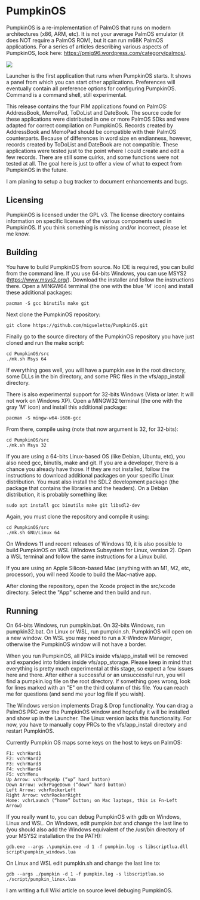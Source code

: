 # PumpkinOS
PumpkinOS is a re-implementation of PalmOS that runs on modern architectures (x86, ARM, etc).
It is not your average PalmOS emulator (it does NOT require a PalmOS ROM), but it can run m68K PalmOS applications.
For a series of articles describing various aspects of PumpkinOS, look here: https://pmig96.wordpress.com/category/palmos/.

![](/screenshots/pumpkin.png)

Launcher is the first application that runs when PumpkinOS starts. It shows a panel from which you can start other applications.
Preferences will eventually contain all preference options for configuring PumpkinOS.
Command is a command shell, still experimental.

This release contains the four PIM applications found on PalmOS: AddressBook, MemoPad, ToDoList and DateBook. The source code for these applications
were distributed in one or more PalmOS SDks and were adapted for correct compilation on PumpkinOS.
Records created by AddressBook and MemoPad should be compatible with their PalmOS counterparts. Because of differences in
word size en endianness, however, records created by ToDoList and DateBook are not compatible.
These applications were tested just to the point where I could create and edit a few records. There are still some quirks, and some functions were not tested at all.
The goal here is just to offer a view of what to expect from PumpkinOS in the future.

I am planing to setup a bug tracker to document enhancements and bugs.

## Licensing
PumpkinOS is licensed under the GPL v3.
The license directory contains information on specific licenses of the various components used in PumpkinOS.
If you think something is missing and/or incorrect, please let me know.

## Building
You have to build PumpkinOS from source. No IDE is required, you can build from the command line.
If you use 64-bits Windows, you can use MSYS2 (https://www.msys2.org/). Download the installer and follow the instructions there.
Open a MINGW64 terminal (the one with the blue 'M' icon) and install these additional packages:

    pacman -S gcc binutils make git

Next clone the PumpkinOS repository:

    git clone https://github.com/migueletto/PumpkinOS.git

Finally go to the source directory of the PumpkinOS repository you have just cloned and run the make script:

    cd PumpkinOS/src
    ./mk.sh Msys 64

If everything goes well, you will have a pumpkin.exe in the root directory, some DLLs in the bin directory, and some PRC files in the vfs/app_install directory.

There is also experimental support for 32-bits Windows (Vista or later. It will not work on Windows XP).
Open a MINGW32 terminal (the one with the gray 'M' icon) and install this additional package:

    pacman -S mingw-w64-i686-gcc

From there, compile using (note that now argument is 32, for 32-bits):

    cd PumpkinOS/src
    ./mk.sh Msys 32

If you are using a 64-bits Linux-based OS (like Debian, Ubuntu, etc), you also need gcc, binutils, make and git. If you are a developer,
there is a chance you already have those. If they are not installed, follow the instructions to download additional packages on your specific Linux distribution.
You must also install the SDL2 development package (the package that contains the libraries and the headers). On a Debian distribution, it is probably something like:

    sudo apt install gcc binutils make git libsdl2-dev

Again, you must clone the repository and compile it using:

    cd PumpkinOS/src
    ./mk.sh GNU/Linux 64

On Windows 11 and recent releases of Windows 10, it is also possible to build PumpkinOS on WSL (Windows Subsystem for Linux, version 2). 
Open a WSL terminal and follow the same instructions for a Linux build.

If you are using an Apple Silicon-based Mac (anything with an M1, M2, etc, processor), you will need Xcode to build the Mac-native app.

After cloning the repository, open the Xcode project in the src/xcode directory. Select the "App" scheme and then build and run.

## Running
On 64-bits Windows, run pumpkin.bat. On 32-bits Windows, run pumpkin32.bat. On Linux or WSL, run pumpkin.sh. PumpkinOS will open on a new window.
On WSL you may need to run a X-Window Manager, otherwise the PumpkinOS window will not have a border.

When you run PumpkinOS, all PRCs inside vfs/app_install will be removed and expanded into folders inside vfs/app_storage.
Please keep in mind that everything is pretty much experimental at this stage, so expect a few issues here and there.
After either a successful or an unsuccessful run, you will find a pumpkin.log file on the root directory.
If something goes wrong, look for lines marked with an "E" on the third column of this file.
You can reach me for questions (and send me your log file if you wish).

The Windows version implements Drag & Drop functionality. You can drag a PalmOS PRC over the PumpkinOS window and hopefully
it will be installed and show up in the Launcher. The Linux version lacks this functionality. For now, you have to manually copy PRCs
to the vfs/app_install directory and restart PumpkinOS.

Currently Pumpkin OS maps some keys on the host to keys on PalmOS:

    F1: vchrHard1
    F2: vchrHard2
    F3: vchrHard3
    F4: vchrHard4
    F5: vchrMenu
    Up Arrow: vchrPageUp (“up” hard button)
    Down Arrow: vchrPageDown (“down” hard button)
    Left Arrow: vchrRockerLeft
    Right Arrow: vchrRockerRight
    Home: vchrLaunch (“home” button; on Mac laptops, this is Fn-Left Arrow)

If you really want to, you can debug PumpkinOS with gdb on Windows, Linux and WSL. On Windows, edit pumpkin.bat and change the last line to (you should also add the Windows equivalent of the /usr/bin directory of your MSYS2 installation the the PATH):

    gdb.exe --args .\pumpkin.exe -d 1 -f pumpkin.log -s libscriptlua.dll script\pumpkin_windows.lua

On Linux and WSL edit pumpkin.sh and change the last line to:

    gdb --args ./pumpkin -d 1 -f pumpkin.log -s libscriptlua.so ./script/pumpkin_linux.lua

I am writing a full Wiki article on source level debuging PumpkinOS.

